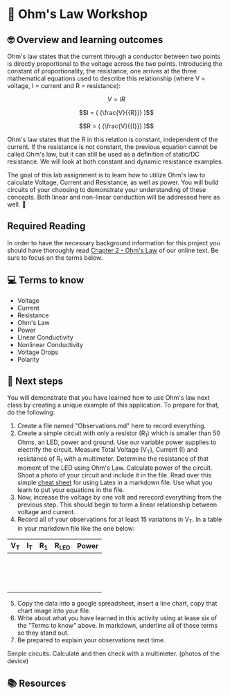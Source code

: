 # :robot: Ohm's Law Workshop

## 🤓 Overview and learning outcomes 
Ohm's law states that the current through a conductor between two points is directly proportional to the voltage across the two points. Introducing the constant of proportionality, the resistance, one arrives at the three mathematical equations used to describe this relationship (where V = voltage, I = current and R = resistance):

$$V = IR$$

$$I = ( {\frac{V}{{R}}} )$$

$$R = ( {\frac{V}{{I}}} )$$

Ohm's law states that the R in this relation is constant, independent of the current. If the resistance is not constant, the previous equation cannot be called Ohm's law, but it can still be used as a definition of static/DC resistance.  We will look at both constant and dynamic resistance examples.

The goal of this lab assignment is to learn how to utilize Ohm's law to calculate Voltage, Current and Resistance, as well as power.  You will build circuits of your choosing to demonstrate your understanding of these concepts.  Both linear and non-linear conduction will be addressed here as well. 🚀

## Required Reading

In order to have the necessary background information for this project you should have thoroughly read [Chapter 2 - Ohm's Law](https://www.allaboutcircuits.com/textbook/direct-current/#chpt-2) of our online text.  Be sure to focus on the terms below.

## 💻 Terms to know

- Voltage
- Current
- Resistance
- Ohm's Law
- Power
- Linear Conductivity
- Nonlinear Conductivity
- Voltage Drops
- Polarity

## 📝 Next steps

You will demonstrate that you have learned how to use Ohm's law next class by creating a unique example of this application.  To prepare for that, do the following:

1. Create a file named "Observations.md" here to record everything.
2. Create a simple circuit with only a resistor (R<sub>1</sub>) which is smaller than 50 Ohms, an LED, power and ground.  Use our variable power supplies to electrify the circuit.  Measure Total Voltage (V<sub>T</sub>), Current (I) and resistance of R<sub>1</sub> with a multimeter.  Determine the resistance of that moment of the LED using Ohm's Law. Calculate power of the circuit.  Shoot a photo of your circuit and include it in the file.  Read over this simple [cheat sheet](https://gist.github.com/LKS90/252ac41bd4a173be35b0) for using Latex in a markdown file.  Use what you learn to put your equations in the file.
3. Now, increase the voltage by one volt and rerecord everything from the previous step.  This should begin to form a linear relationship between voltage and current.
4. Record all of your observations for at least 15 variations in V<sub>T</sub>. In a table in your markdown file like the one below:

| V<sub>T</sub> | I<sub>T</sub> | R<sub>1</sub> | R<sub>LED</sub>| Power |
|---------|---------------|----|------|-------|
|         |               |    |      |       |
|         |               |    |      |       |
|         |               |    |      |       |
|         |               |    |      |       |
|         |               |    |      |       |
|         |               |    |      |       |
|         |               |    |      |       |
|         |               |    |      |       |
|         |               |    |      |       |
|         |               |    |      |       |
|         |               |    |      |       |
|         |               |    |      |       |
|         |               |    |      |       |
|         |               |    |      |       |
|         |               |    |      |       |


5. Copy the data into a google spreadsheet, insert a line chart, copy that chart image into your file.
6. Write about what you have learned in this activity using at lease six of the "Terms to know" above.  In markdown, underline all of those terms so they stand out.
7. Be prepared to explain your observations next time.



Simple circuits.  Calculate and then check with a multimeter.  (photos of the device)


## 📚  Resources 
